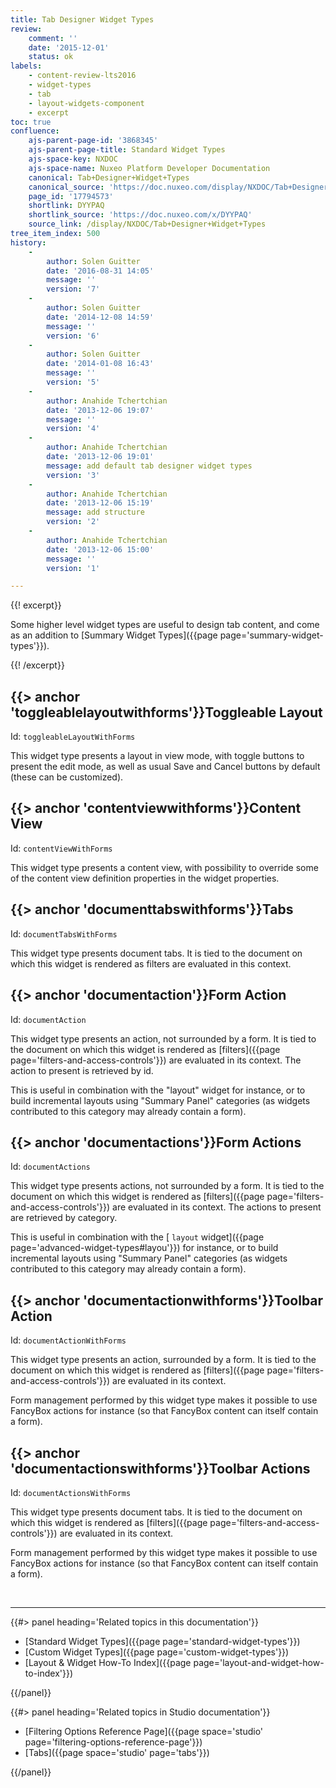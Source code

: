 ```yaml
---
title: Tab Designer Widget Types
review:
    comment: ''
    date: '2015-12-01'
    status: ok
labels:
    - content-review-lts2016
    - widget-types
    - tab
    - layout-widgets-component
    - excerpt
toc: true
confluence:
    ajs-parent-page-id: '3868345'
    ajs-parent-page-title: Standard Widget Types
    ajs-space-key: NXDOC
    ajs-space-name: Nuxeo Platform Developer Documentation
    canonical: Tab+Designer+Widget+Types
    canonical_source: 'https://doc.nuxeo.com/display/NXDOC/Tab+Designer+Widget+Types'
    page_id: '17794573'
    shortlink: DYYPAQ
    shortlink_source: 'https://doc.nuxeo.com/x/DYYPAQ'
    source_link: /display/NXDOC/Tab+Designer+Widget+Types
tree_item_index: 500
history:
    -
        author: Solen Guitter
        date: '2016-08-31 14:05'
        message: ''
        version: '7'
    -
        author: Solen Guitter
        date: '2014-12-08 14:59'
        message: ''
        version: '6'
    -
        author: Solen Guitter
        date: '2014-01-08 16:43'
        message: ''
        version: '5'
    -
        author: Anahide Tchertchian
        date: '2013-12-06 19:07'
        message: ''
        version: '4'
    -
        author: Anahide Tchertchian
        date: '2013-12-06 19:01'
        message: add default tab designer widget types
        version: '3'
    -
        author: Anahide Tchertchian
        date: '2013-12-06 15:19'
        message: add structure
        version: '2'
    -
        author: Anahide Tchertchian
        date: '2013-12-06 15:00'
        message: ''
        version: '1'

---
```

{{! excerpt}}

Some higher level widget types are useful to design tab content, and come as an addition to [Summary Widget Types]({{page page='summary-widget-types'}}).

{{! /excerpt}}

## {{> anchor 'toggleablelayoutwithforms'}}Toggleable Layout

Id: `toggleableLayoutWithForms`

This widget type presents a layout in view mode, with toggle buttons to present the edit mode, as well as usual Save and Cancel buttons by default (these can be customized).

## {{> anchor 'contentviewwithforms'}}Content View

Id: `contentViewWithForms`

This widget type presents a content view, with possibility to override some of the content view definition properties in the widget properties.

## {{> anchor 'documenttabswithforms'}}Tabs

Id: `documentTabsWithForms`

This widget type presents document tabs. It is tied to the document on which this widget is rendered as filters are evaluated in this context.

## {{> anchor 'documentaction'}}Form Action

Id: `documentAction`

This widget type presents an action, not surrounded by a form. It is tied to the document on which this widget is rendered as [filters]({{page page='filters-and-access-controls'}}) are evaluated in its context. The action to present is retrieved by id.

This is useful in combination with the "layout" widget for instance, or to build incremental layouts using "Summary Panel" categories (as widgets contributed to this category may already contain a form).

## {{> anchor 'documentactions'}}Form Actions

Id: `documentActions`

This widget type presents actions, not surrounded by a form. It is tied to the document on which this widget is rendered as [filters]({{page page='filters-and-access-controls'}}) are evaluated in its context. The actions to present are retrieved by category.

This is useful in combination with the [ `layout` widget]({{page page='advanced-widget-types#layou'}}) for instance, or to build incremental layouts using "Summary Panel" categories (as widgets contributed to this category may already contain a form).

## {{> anchor 'documentactionwithforms'}}Toolbar Action

Id: `documentActionWithForms`

This widget type presents an action, surrounded by a form. It is tied to the document on which this widget is rendered as [filters]({{page page='filters-and-access-controls'}}) are evaluated in its context.

Form management performed by this widget type makes it possible to use FancyBox actions for instance (so that FancyBox content can itself contain a form).

## {{> anchor 'documentactionswithforms'}}Toolbar Actions

Id: `documentActionsWithForms`

This widget type presents document tabs. It is tied to the document on which this widget is rendered as [filters]({{page page='filters-and-access-controls'}}) are evaluated in its context.

Form management performed by this widget type makes it possible to use FancyBox actions for instance (so that FancyBox content can itself contain a form).

&nbsp;

* * *

<div class="row" data-equalizer data-equalize-on="medium"><div class="column medium-6">{{#> panel heading='Related topics in this documentation'}}

*   [Standard Widget Types]({{page page='standard-widget-types'}})
*   [Custom Widget Types]({{page page='custom-widget-types'}})
*   [Layout & Widget How-To Index]({{page page='layout-and-widget-how-to-index'}})

{{/panel}}</div><div class="column medium-6">{{#> panel heading='Related topics in Studio documentation'}}

*   [Filtering Options Reference Page]({{page space='studio' page='filtering-options-reference-page'}})
*   [Tabs]({{page space='studio' page='tabs'}})

{{/panel}}</div></div>
